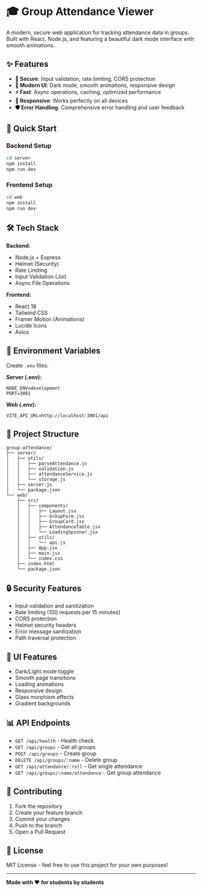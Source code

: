 # 🎓 Group Attendance Viewer

A modern, secure web application for tracking attendance data in groups. Built with React, Node.js, and featuring a beautiful dark mode interface with smooth animations.

## ✨ Features

- **🔐 Secure**: Input validation, rate limiting, CORS protection
- **🎨 Modern UI**: Dark mode, smooth animations, responsive design
- **⚡ Fast**: Async operations, caching, optimized performance
- **📱 Responsive**: Works perfectly on all devices
- **🛡️ Error Handling**: Comprehensive error handling and user feedback

## 🚀 Quick Start

### Backend Setup
```bash
cd server
npm install
npm run dev
```

### Frontend Setup
```bash
cd web
npm install
npm run dev
```

## 🛠️ Tech Stack

**Backend:**
- Node.js + Express
- Helmet (Security)
- Rate Limiting
- Input Validation (Joi)
- Async File Operations

**Frontend:**
- React 18
- Tailwind CSS
- Framer Motion (Animations)
- Lucide Icons
- Axios

## 🔧 Environment Variables

Create `.env` files:

**Server (.env):**
```
NODE_ENV=development
PORT=3001
```

**Web (.env):**
```
VITE_API_URL=http://localhost:3001/api
```

## 📁 Project Structure

```
group-attendance/
├── server/
│   ├── utils/
│   │   ├── parseAttendance.js
│   │   ├── validation.js
│   │   ├── attendanceService.js
│   │   └── storage.js
│   ├── server.js
│   └── package.json
└── web/
    ├── src/
    │   ├── components/
    │   │   ├── Layout.jsx
    │   │   ├── GroupForm.jsx
    │   │   ├── GroupCard.jsx
    │   │   ├── AttendanceTable.jsx
    │   │   └── LoadingSpinner.jsx
    │   ├── utils/
    │   │   └── api.js
    │   ├── App.jsx
    │   ├── main.jsx
    │   └── index.css
    ├── index.html
    └── package.json
```

## 🔒 Security Features

- Input validation and sanitization
- Rate limiting (100 requests per 15 minutes)
- CORS protection
- Helmet security headers
- Error message sanitization
- Path traversal protection

## 🎨 UI Features

- Dark/Light mode toggle
- Smooth page transitions
- Loading animations
- Responsive design
- Glass morphism effects
- Gradient backgrounds

## 📊 API Endpoints

- `GET /api/health` - Health check
- `GET /api/groups` - Get all groups
- `POST /api/groups` - Create group
- `DELETE /api/groups/:name` - Delete group
- `GET /api/attendance/:roll` - Get single attendance
- `GET /api/groups/:name/attendance` - Get group attendance

## 🤝 Contributing

1. Fork the repository
2. Create your feature branch
3. Commit your changes
4. Push to the branch
5. Open a Pull Request

## 📄 License

MIT License - feel free to use this project for your own purposes!

---

**Made with ❤️ for students by students**